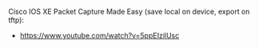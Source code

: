 

Cisco IOS XE Packet Capture Made Easy (save local on device, export on tftp):
- https://www.youtube.com/watch?v=5ppEIzilUsc
